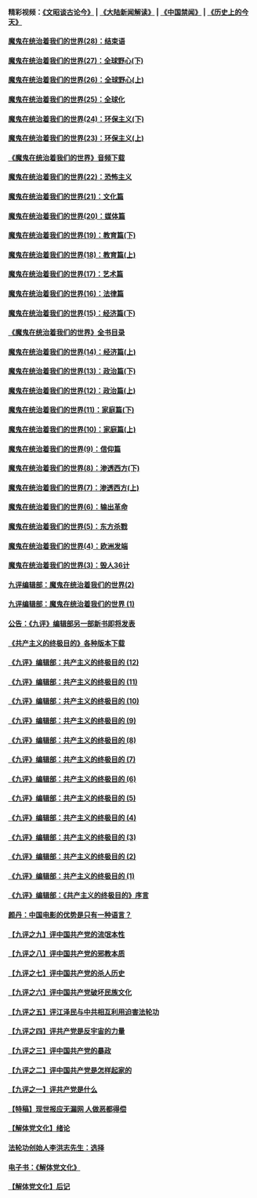 #### 精彩视频：[《文昭谈古论今》](https://github.com/gfw-breaker/wenzhao/blob/master/README.md?t=01051230) | [《大陆新闻解读》](https://github.com/gfw-breaker/ntdtv-comedy/blob/master/README.md?t=01051230) | [《中国禁闻》](https://github.com/gfw-breaker/ntdtv-news/blob/master/README.md?t=01051230) | [《历史上的今天》](https://github.com/gfw-breaker/today-in-history/blob/master/README.md?t=01051230) 

#### [魔鬼在统治着我们的世界(28)：结束语](../pages/nsc422/n10936246.md?t=01051230) 

#### [魔鬼在统治着我们的世界(27)：全球野心(下)](../pages/nsc422/n10928319.md?t=01051230) 

#### [魔鬼在统治着我们的世界(26)：全球野心(上)](../pages/nsc422/n10900318.md?t=01051230) 

#### [魔鬼在统治着我们的世界(25)：全球化](../pages/nsc422/n10788205.md?t=01051230) 

#### [魔鬼在统治着我们的世界(24)：环保主义(下)](../pages/nsc422/n10695307.md?t=01051230) 

#### [魔鬼在统治着我们的世界(23)：环保主义(上)](../pages/nsc422/n10688613.md?t=01051230) 

#### [《魔鬼在统治着我们的世界》音频下载](../pages/nsc422/n10635553.md?t=01051230) 

#### [魔鬼在统治着我们的世界(22)：恐怖主义](../pages/nsc422/n10614727.md?t=01051230) 

#### [魔鬼在统治着我们的世界(21)：文化篇](../pages/nsc422/n10597706.md?t=01051230) 

#### [魔鬼在统治着我们的世界(20)：媒体篇](../pages/nsc422/n10586579.md?t=01051230) 

#### [魔鬼在统治着我们的世界(19)：教育篇(下)](../pages/nsc422/n10564808.md?t=01051230) 

#### [魔鬼在统治着我们的世界(18)：教育篇(上)](../pages/nsc422/n10526970.md?t=01051230) 

#### [魔鬼在统治着我们的世界(17)：艺术篇](../pages/nsc422/n10499093.md?t=01051230) 

#### [魔鬼在统治着我们的世界(16)：法律篇](../pages/nsc422/n10485969.md?t=01051230) 

#### [魔鬼在统治着我们的世界(15)：经济篇(下)](../pages/nsc422/n10469975.md?t=01051230) 

#### [《魔鬼在统治着我们的世界》全书目录](../pages/nsc422/n10464261.md?t=01051230) 

#### [魔鬼在统治着我们的世界(14)：经济篇(上)](../pages/nsc422/n10457370.md?t=01051230) 

#### [魔鬼在统治着我们的世界(13)：政治篇(下)](../pages/nsc422/n10448270.md?t=01051230) 

#### [魔鬼在统治着我们的世界(12)：政治篇(上)](../pages/nsc422/n10444576.md?t=01051230) 

#### [魔鬼在统治着我们的世界(11)：家庭篇(下)](../pages/nsc422/n10440961.md?t=01051230) 

#### [魔鬼在统治着我们的世界(10)：家庭篇(上)](../pages/nsc422/n10435448.md?t=01051230) 

#### [魔鬼在统治着我们的世界(9)：信仰篇](../pages/nsc422/n10432159.md?t=01051230) 

#### [魔鬼在统治着我们的世界(8)：渗透西方(下)](../pages/nsc422/n10429603.md?t=01051230) 

#### [魔鬼在统治着我们的世界(7)：渗透西方(上)](../pages/nsc422/n10426013.md?t=01051230) 

#### [魔鬼在统治着我们的世界(6)：输出革命](../pages/nsc422/n10421536.md?t=01051230) 

#### [魔鬼在统治着我们的世界(5)：东方杀戮](../pages/nsc422/n10417707.md?t=01051230) 

#### [魔鬼在统治着我们的世界(4)：欧洲发端](../pages/nsc422/n10414890.md?t=01051230) 

#### [魔鬼在统治着我们的世界(3)：毁人36计](../pages/nsc422/n10411583.md?t=01051230) 

#### [九评编辑部：魔鬼在统治着我们的世界(2)](../pages/nsc422/n10410036.md?t=01051230) 

#### [九评编辑部：魔鬼在统治着我们的世界 (1)](../pages/nsc422/n10406825.md?t=01051230) 

#### [公告：《九评》编辑部另一部新书即将发表](../pages/nsc422/n10405104.md?t=01051230) 

#### [《共产主义的终极目的》各种版本下载](../pages/nsc422/n10022138.md?t=01051230) 

#### [《九评》编辑部：共产主义的终极目的 (12)](../pages/nsc422/n9933272.md?t=01051230) 

#### [《九评》编辑部：共产主义的终极目的 (11)](../pages/nsc422/n9924973.md?t=01051230) 

#### [《九评》编辑部：共产主义的终极目的 (10)](../pages/nsc422/n9920883.md?t=01051230) 

#### [《九评》编辑部：共产主义的终极目的 (9)](../pages/nsc422/n9916363.md?t=01051230) 

#### [《九评》编辑部：共产主义的终极目的 (8)](../pages/nsc422/n9912488.md?t=01051230) 

#### [《九评》编辑部：共产主义的终极目的 (7)](../pages/nsc422/n9901176.md?t=01051230) 

#### [《九评》编辑部：共产主义的终极目的 (6)](../pages/nsc422/n9899359.md?t=01051230) 

#### [《九评》编辑部：共产主义的终极目的 (5)](../pages/nsc422/n9893174.md?t=01051230) 

#### [《九评》编辑部：共产主义的终极目的 (4)](../pages/nsc422/n9891246.md?t=01051230) 

#### [《九评》编辑部：共产主义的终极目的 (3)](../pages/nsc422/n9879879.md?t=01051230) 

#### [《九评》编辑部：共产主义的终极目的 (2)](../pages/nsc422/n9876205.md?t=01051230) 

#### [《九评》编辑部：共产主义的终极目的 (1)](../pages/nsc422/n9865857.md?t=01051230) 

#### [《九评》编辑部：《共产主义的终极目的》序言](../pages/nsc422/n9862666.md?t=01051230) 

#### [颜丹：中国电影的优势是只有一种语言？](../pages/nsc422/n9583062.md?t=01051230) 

#### [【九评之九】评中国共产党的流氓本性](../pages/nsc422/n737542.md?t=01051230) 

#### [【九评之八】评中国共产党的邪教本质](../pages/nsc422/n735942.md?t=01051230) 

#### [【九评之七】评中国共产党的杀人历史](../pages/nsc422/n733806.md?t=01051230) 

#### [【九评之六】评中国共产党破坏民族文化](../pages/nsc422/n731667.md?t=01051230) 

#### [【九评之五】评江泽民与中共相互利用迫害法轮功](../pages/nsc422/n730058.md?t=01051230) 

#### [【九评之四】评共产党是反宇宙的力量](../pages/nsc422/n727814.md?t=01051230) 

#### [【九评之三】评中国共产党的暴政](../pages/nsc422/n725597.md?t=01051230) 

#### [【九评之二】评中国共产党是怎样起家的](../pages/nsc422/n723946.md?t=01051230) 

#### [【九评之一】评共产党是什么](../pages/nsc422/n722529.md?t=01051230) 

#### [【特稿】现世报应无漏网 人做恶都得偿](../pages/nsc422/n4215167.md?t=01051230) 

#### [【解体党文化】绪论](../pages/nsc422/n1449356.md?t=01051230) 

#### [法轮功创始人李洪志先生：选择](../pages/nsc422/n3580738.md?t=01051230) 

#### [电子书：《解体党文化》](../pages/nsc422/n1573484.md?t=01051230) 

#### [【解体党文化】后记](../pages/nsc422/n1531999.md?t=01051230) 

